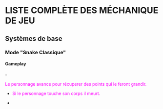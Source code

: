 # LISTE COMPLÈTE DES MÉCHANIQUE DE JEU
## Systèmes de base

### Mode "Snake Classique"
#### Gameplay

-<p><font color="fuchsia">Le personnage avance pour récuperer des points qui le feront grandir.
- Si le personnage touche son corps il meurt. </font></p> 
- <b>  </b>
